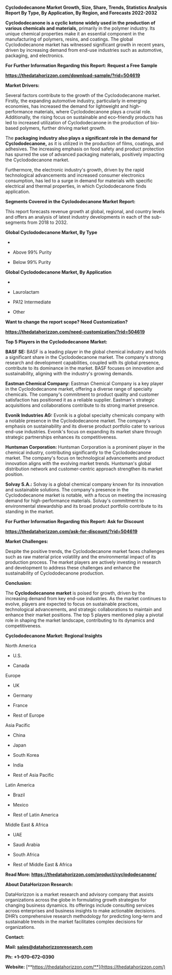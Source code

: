 **Cyclododecanone Market Growth, Size, Share, Trends, Statistics
Analysis Report By Type, By Application, By Region, and Forecasts
2022-2032**

**Cyclododecanone is a cyclic ketone widely used in the production of
various chemicals and materials,** primarily in the polymer industry.
Its unique chemical properties make it an essential component in the
manufacturing of polymers, resins, and coatings. The global
Cyclododecanone market has witnessed significant growth in recent years,
driven by increasing demand from end-use industries such as automotive,
packaging, and electronics.

**For Further Information Regarding this Report: Request a Free Sample**

**<https://thedatahorizzon.com/download-sample/?rid=504619>**

**Market Drivers:**

Several factors contribute to the growth of the Cyclododecanone market.
Firstly, the expanding automotive industry, particularly in emerging
economies, has increased the demand for lightweight and high-performance
materials, where Cyclododecanone plays a crucial role. Additionally, the
rising focus on sustainable and eco-friendly products has led to
increased utilization of Cyclododecanone in the production of bio-based
polymers, further driving market growth.

The **packaging industry also plays a significant role in the demand for
Cyclododecanone,** as it is utilized in the production of films,
coatings, and adhesives. The increasing emphasis on food safety and
product protection has spurred the use of advanced packaging materials,
positively impacting the Cyclododecanone market.

Furthermore, the electronic industry's growth, driven by the rapid
technological advancements and increased consumer electronics
consumption, has led to a surge in demand for materials with specific
electrical and thermal properties, in which Cyclododecanone finds
application.

**Segments Covered in the Cyclododecanone Market Report:**

This report forecasts revenue growth at global, regional, and country
levels and offers an analysis of latest industry developments in each of
the sub-segments from 2018 to 2032.

**Global Cyclododecanone Market, By Type**

-   

-   Above 99% Purity

-   Below 99% Purity

**Global Cyclododecanone Market, By Application**

-   

-   Laurolactam

-   PA12 Intermediate

-   Other

**Want to change the report scope? Need Customization?**

**<https://thedatahorizzon.com/need-customization/?rid=504619>**

**Top 5 Players in the Cyclododecanone Market:**

**BASF SE:** BASF is a leading player in the global chemical industry
and holds a significant share in the Cyclododecanone market. The
company's strong research and development capabilities, coupled with its
global presence, contribute to its dominance in the market. BASF focuses
on innovation and sustainability, aligning with the industry's growing
demands.

**Eastman Chemical Company:** Eastman Chemical Company is a key player
in the Cyclododecanone market, offering a diverse range of specialty
chemicals. The company's commitment to product quality and customer
satisfaction has positioned it as a reliable supplier. Eastman's
strategic acquisitions and collaborations contribute to its strong
market presence.

**Evonik Industries AG:** Evonik is a global specialty chemicals company
with a notable presence in the Cyclododecanone market. The company's
emphasis on sustainability and its diverse product portfolio cater to
various end-use industries. Evonik's focus on expanding its market share
through strategic partnerships enhances its competitiveness.

**Huntsman Corporation:** Huntsman Corporation is a prominent player in
the chemical industry, contributing significantly to the Cyclododecanone
market. The company's focus on technological advancements and product
innovation aligns with the evolving market trends. Huntsman's global
distribution network and customer-centric approach strengthen its market
position.

**Solvay S.A.:** Solvay is a global chemical company known for its
innovation and sustainable solutions. The company's presence in the
Cyclododecanone market is notable, with a focus on meeting the
increasing demand for high-performance materials. Solvay's commitment to
environmental stewardship and its broad product portfolio contribute to
its standing in the market.

**For Further Information Regarding this Report: Ask for Discount**

**<https://thedatahorizzon.com/ask-for-discount/?rid=504619>**

**Market Challenges:**

Despite the positive trends, the Cyclododecanone market faces challenges
such as raw material price volatility and the environmental impact of
its production process. The market players are actively investing in
research and development to address these challenges and enhance the
sustainability of Cyclododecanone production.

**Conclusion:**

The **Cyclododecanone market** is poised for growth, driven by the
increasing demand from key end-use industries. As the market continues
to evolve, players are expected to focus on sustainable practices,
technological advancements, and strategic collaborations to maintain and
enhance their market positions. The top 5 players mentioned play a
pivotal role in shaping the market landscape, contributing to its
dynamics and competitiveness.

**Cyclododecanone Market: Regional Insights**

North America

-   U.S.

-   Canada

Europe

-   UK

-   Germany

-   France

-   Rest of Europe

Asia Pacific

-   China

-   Japan

-   South Korea

-   India

-   Rest of Asia Pacific

Latin America

-   Brazil

-   Mexico

-   Rest of Latin America

Middle East & Africa

-   UAE

-   Saudi Arabia

-   South Africa

-   Rest of Middle East & Africa

**Read More: <https://thedatahorizzon.com/product/cyclododecanone/>**

**About DataHorizzon Research:**

DataHorizzon is a market research and advisory company that assists
organizations across the globe in formulating growth strategies for
changing business dynamics. Its offerings include consulting services
across enterprises and business insights to make actionable decisions.
DHR’s comprehensive research methodology for predicting long-term and
sustainable trends in the market facilitates complex decisions for
organizations.

**Contact:**

**Mail: <sales@datahorizzonresearch.com>**

**Ph:** **+1–970–672–0390**

**Website:**
[**https://thedatahorizzon.com/**](https://thedatahorizzon.com/)
